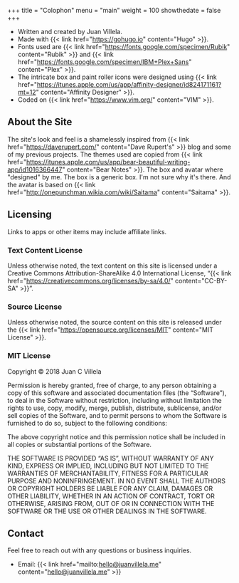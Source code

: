 +++
title = "Colophon"
menu = "main"
weight = 100
showthedate = false
+++

* Written and created by Juan Villela.
* Made with {{< link href="https://gohugo.io" content="Hugo" >}}.
* Fonts used are {{< link href="https://fonts.google.com/specimen/Rubik" content="Rubik" >}} and {{< link href="https://fonts.google.com/specimen/IBM+Plex+Sans" content="Plex" >}}.
* The intricate box and paint roller icons were designed using {{< link href="https://itunes.apple.com/us/app/affinity-designer/id824171161?mt=12" content="Affinity Designer" >}}.
* Coded on {{< link href="https://www.vim.org/" content="VIM" >}}.

## About the Site
The site's look and feel is a shamelessly inspired from {{< link href="https://daverupert.com/" content="Dave Rupert's" >}} blog and some of my previous projects. The themes used are copied from {{< link href="https://itunes.apple.com/us/app/bear-beautiful-writing-app/id1016366447" content="Bear Notes" >}}. The box and avatar where "designed" by me. The box is a generic box. I'm not sure why it's there. And the avatar is based on {{< link href="http://onepunchman.wikia.com/wiki/Saitama" content="Saitama" >}}.

## Licensing
Links to apps or other items may include affiliate links.

### Text Content License
Unless otherwise noted, the text content on this site is licensed under a Creative Commons Attribution-ShareAlike 4.0 International License, “{{< link href="https://creativecommons.org/licenses/by-sa/4.0/" content="CC-BY-SA" >}}”.

### Source License
Unless otherwise noted, the source content on this site is released under the {{< link href="https://opensource.org/licenses/MIT" content="MIT License" >}}.

### MIT License
Copyright © 2018 <span>Juan C Villela</span>

Permission is hereby granted, free of charge, to any person obtaining a copy of this software and associated documentation files (the “Software”), to deal in the Software without restriction, including without limitation the rights to use, copy, modify, merge, publish, distribute, sublicense, and/or sell copies of the Software, and to permit persons to whom the Software is furnished to do so, subject to the following conditions:

The above copyright notice and this permission notice shall be included in all copies or substantial portions of the Software.

THE SOFTWARE IS PROVIDED “AS IS”, WITHOUT WARRANTY OF ANY KIND, EXPRESS OR IMPLIED, INCLUDING BUT NOT LIMITED TO THE WARRANTIES OF MERCHANTABILITY, FITNESS FOR A PARTICULAR PURPOSE AND NONINFRINGEMENT. IN NO EVENT SHALL THE AUTHORS OR COPYRIGHT HOLDERS BE LIABLE FOR ANY CLAIM, DAMAGES OR OTHER LIABILITY, WHETHER IN AN ACTION OF CONTRACT, TORT OR OTHERWISE, ARISING FROM, OUT OF OR IN CONNECTION WITH THE SOFTWARE OR THE USE OR OTHER DEALINGS IN THE SOFTWARE.

## Contact
Feel free to reach out with any questions or business inquiries.

* Email: {{< link href="mailto:hello@juanvillela.me" content="hello@juanvillela.me" >}}